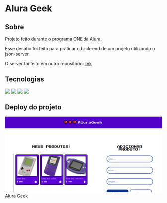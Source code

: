 <h1>Alura Geek</h1>

<h2>Sobre</h2>
<p>Projeto feito durante o programa ONE da Alura.</p>
<p>Esse desafio foi feito para praticar o back-end de um projeto utilizando o json-server.</p>
<p>O server foi feito em outro repositório: <a href="https://github.com/ana-cassia-invernizzi/AluraGeekServer">link</a></p>

## Tecnologias
<div>
  <img src="https://img.shields.io/badge/HTML-239120?style=for-the-badge&logo=html5&logoColor=white">
  <img src="https://img.shields.io/badge/CSS-239120?&style=for-the-badge&logo=css3&logoColor=white">
  <img src="https://img.shields.io/badge/JavaScript-F7DF1E?style=for-the-badge&logo=javascript&logoColor=black">
  <img src="https://img.shields.io/badge/Node-F7DF1E?style=for-the-badge&logo=javascript&logoColor=black">
</div>


<h2>Deploy do projeto</h2>
<img src="assets/Captura de tela de 2024-05-20 14-47-39.png">
<a href="https://challenge-alura-geek-nu.vercel.app/">Alura Geek</a>
